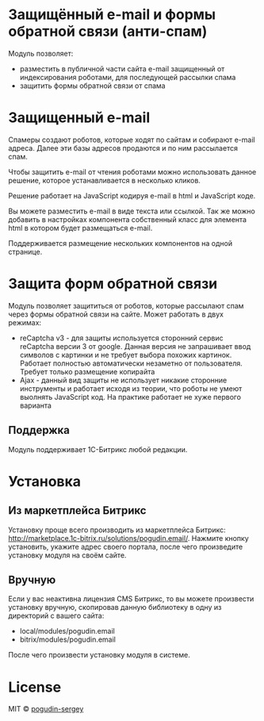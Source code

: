 # Защищённый e-mail и формы обратной связи (анти-спам)
Модуль позволяет:
* разместить в публичной части сайта e-mail защищенный от индексирования роботами, для последующей рассылки спама
* защитить формы обратной связи от спама

# Защищенный e-mail
Спамеры создают роботов, которые ходят по сайтам и собирают e-mail адреса. Далее эти базы адресов продаются и по ним рассылается спам.

Чтобы защитить e-mail от чтения роботами можно использовать данное решение, которое устанавливается в несколько кликов.

Решение работает на JavaScript кодируя e-mail в html и JavaScript коде.

Вы можете разместить e-mail в виде текста или ссылкой. Так же можно добавить в настройках компонента собственный класс для элемента html в котором будет размещаться e-mail.

Поддерживается размещение нескольких компонентов на одной странице.

# Защита форм обратной связи
Модуль позволяет защититься от роботов, которые рассылают спам через формы обратной связи на сайте.
Может работать в двух режимах: 
* reCaptcha v3 - для защиты используется сторонний сервис reCaptcha версии 3 от google. Данная версия не запрашивает ввод символов с картинки и не требует выбора похожих картинок. Работает полностью автоматически незаметно от пользователя. Требует только размещение копирайта   
* Ajax - данный вид защиты не использует никакие сторонние инструменты и работает исходя из теории, что роботы не умеют выолнять JavaScript код. На практике работает не хуже первого варианта 

## Поддержка
Модуль поддерживает 1С-Битрикс любой редакции.

# Установка

## Из маркетплейса Битрикс
Установку проще всего производить из маркетплейса Битрикс:
http://marketplace.1c-bitrix.ru/solutions/pogudin.email/.
Нажмите кнопку установить, укажите адрес своего портала, после чего произведите установку модуля на своём сайте.

## Вручную
Если у вас неактивна лицензия CMS Битрикс, то вы можете произвести установку вручную, 
скопировав данную библиотеку в одну из директорий с вашего сайта:
* local/modules/pogudin.email
* bitrix/modules/pogudin.email

После чего произвести установку модуля в системе.

# License
MIT © [pogudin-sergey](https://github.com/pogudin-sergey)
